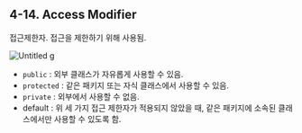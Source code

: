## 4-14. Access Modifier

접근제한자. 접근을 제한하기 위해 사용됨.

![Untitled](https://user-images.githubusercontent.com/80656733/150917760-7a3550e5-3d6a-4a73-941d-329cbac785d6.png)
g

- `public` : 외부 클래스가 자유롭게 사용할 수 있음.
- `protected` : 같은 패키지 또는 자식 클래스에서 사용할 수 있음.
- `private` : 외부에서 사용할 수 없음.
- default : 위 세 가지 접근 제한자가 적용되지 않았을 때, 같은 패키지에 소속된 클래스에서만 사용할 수 있도록 함.